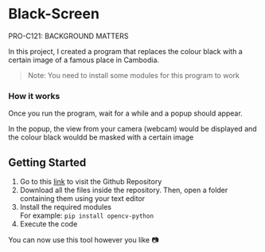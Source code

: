 # Black-Screen
PRO-C121: BACKGROUND MATTERS

In this project, I created a program that replaces the colour black with a certain image of a famous place in Cambodia.
> Note: You need to install some modules for this program to work

### How it works
Once you run the program, wait for a while and a popup should appear.

In the popup, the view from your camera (webcam) would be displayed and the colour black wouldd be masked with a certain image

## Getting Started
1. Go to this [link](https://github.com/InsanelyAvner/Black-Screen) to visit the Github Repository
2. Download all the files inside the repository. Then, open a folder containing them using your text editor
3. Install the required modules<br>For example: `pip install opencv-python`
4. Execute the code

You can now use this tool however you like 📷

